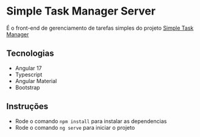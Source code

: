 # Simple Task Manager Server

É o front-end de gerenciamento de tarefas simples do projeto [Simple Task Manager](https://github.com/felipeejunges/simple-task-manager-server)

## Tecnologias

- Angular 17
- Typescript
- Angular Material
- Bootstrap

## Instruções

- Rode o comando `npm install` para instalar as dependencias
- Rode o comando `ng serve` para iniciar o projeto

